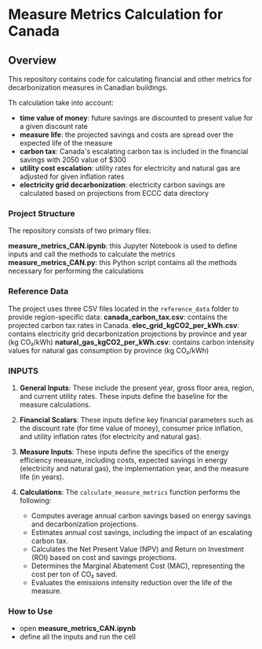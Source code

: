 # Measure Metrics Calculation for Canada

## Overview

This repository contains code for calculating financial and other metrics for decarbonization measures in Canadian buildings.

Th calculation take into account:

- **time value of money**: future savings are discounted to present value for a given discount rate
- **measure life**: the projected savings and costs are spread over the expected life of the measure
- **carbon tax**: Canada's escalating carbon tax is included in the financial savings with 2050 value of $300
- **utility cost escalation**: utility rates for electricity and natural gas are adjusted for given inflation rates
- **electricity grid decarbonization**: electricity carbon savings are calculated based on projections from ECCC data directory

### Project Structure

The repository consists of two primary files:

**measure_metrics_CAN.ipynb**: this Jupyter Notebook is used to define inputs and call the methods to calculate the metrics
**measure_metrics_CAN.py**: this Python script contains all the methods necessary for performing the calculations

### Reference Data

The project uses three CSV files located in the `reference_data` folder to provide region-specific data:
**canada_carbon_tax.csv**: contains the projected carbon tax rates in Canada.
**elec_grid_kgCO2_per_kWh.csv**: contains electricity grid decarbonization projections by province and year (kg CO₂/kWh)
**natural_gas_kgCO2_per_kWh.csv**: contains carbon intensity values for natural gas consumption by province (kg CO₂/kWh) 

### INPUTS

1. **General Inputs**: These include the present year, gross floor area, region, and current utility rates. These inputs define the baseline for the measure calculations.
   
2. **Financial Scalars**: These inputs define key financial parameters such as the discount rate (for time value of money), consumer price inflation, and utility inflation rates (for electricity and natural gas).

3. **Measure Inputs**: These inputs define the specifics of the energy efficiency measure, including costs, expected savings in energy (electricity and natural gas), the implementation year, and the measure life (in years).

4. **Calculations**: The `calculate_measure_metrics` function performs the following:
   - Computes average annual carbon savings based on energy savings and decarbonization projections.
   - Estimates annual cost savings, including the impact of an escalating carbon tax.
   - Calculates the Net Present Value (NPV) and Return on Investment (ROI) based on cost and savings projections.
   - Determines the Marginal Abatement Cost (MAC), representing the cost per ton of CO₂ saved.
   - Evaluates the emissions intensity reduction over the life of the measure.

### How to Use

- open **measure_metrics_CAN.ipynb**
- define all the inputs and run the cell 
